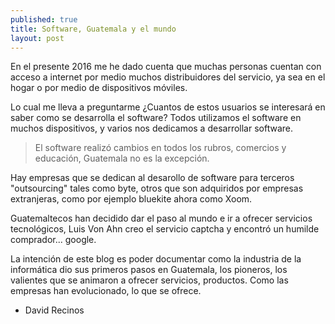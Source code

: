 ```yaml
---
published: true
title: Software, Guatemala y el mundo
layout: post
---
```

En el presente 2016 me he dado cuenta que muchas personas cuentan con acceso a internet por medio muchos distribuidores del servicio, ya sea en el hogar o por medio de dispositivos móviles.

Lo cual me lleva a preguntarme ¿Cuantos de estos usuarios se interesará en saber como se desarrolla el software? Todos utilizamos el software en muchos dispositivos, y varios nos dedicamos a desarrollar software.

> El software realizó cambios en todos los rubros, comercios y educación, Guatemala no es la excepción.

Hay empresas que se dedican al desarollo de software para terceros "outsourcing" tales como byte, otros que son adquiridos por empresas extranjeras, como por ejemplo bluekite ahora como Xoom.

Guatemaltecos han decidido dar el paso al mundo e ir a ofrecer servicios tecnológicos, Luis Von Ahn creo el servicio captcha y encontró un humilde comprador... google.

La intención de este blog es poder documentar como la industria de la informática dio sus primeros pasos en Guatemala, los pioneros, los valientes que se animaron a ofrecer servicios, productos. Como las empresas han evolucionado, lo que se ofrece.

- David Recinos
